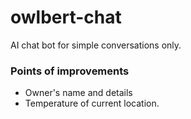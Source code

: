 # owlbert-chat

AI chat bot for simple conversations only.

### Points of improvements

- Owner's name and details
- Temperature of current location.
